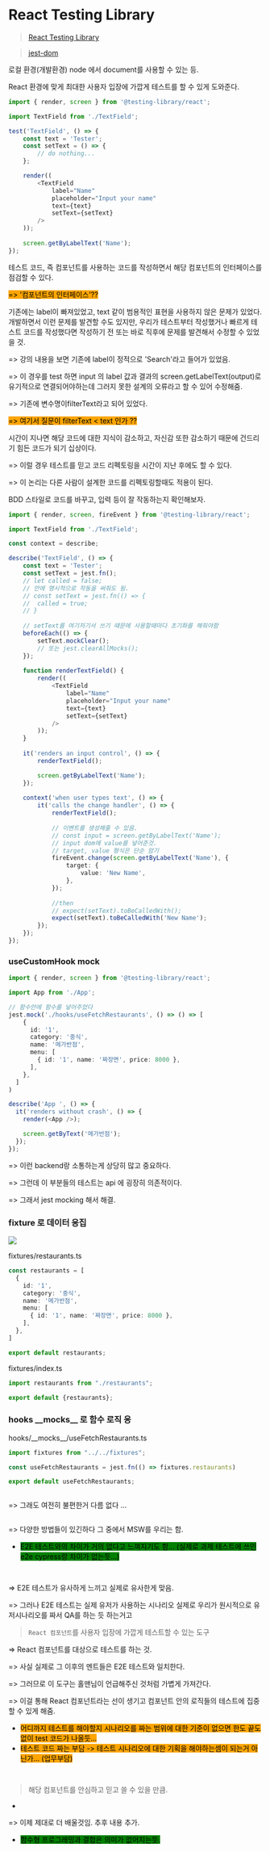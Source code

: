 # React Testing Library

> [React Testing Library](https://github.com/testing-library/react-testing-library)

> [jest-dom](https://github.com/testing-library/jest-dom)

로컬 환경(개발환경) node 에서 document를 사용할 수 있는 등.&#x20;

React 환경에 맞게 최대한 사용자 입장에 가깝게 테스트를 할 수 있게 도와준다.



```typescript
import { render, screen } from '@testing-library/react';

import TextField from './TextField';

test('TextField', () => {	
	const text = 'Tester';
	const setText = () => {
		// do nothing...
	};

	render((	
		<TextField
			label="Name"
			placeholder="Input your name"
			text={text}
			setText={setText}		
		/>
	));
	
	screen.getByLabelText('Name');
});
```

테스트 코드, 즉 컴포넌트를 사용하는 코드를 작성하면서 해당 컴포넌트의 인터페이스를 점검할 수 있다.&#x20;

<mark style="background-color:orange;">=> '컴포넌트의 인터페이스'??</mark>

기존에는 label이 빠져있었고, text 같이 범용적인 표현을 사용하지 않은 문제가 있었다. 개발하면서 이런 문제를 발견할 수도 있지만, 우리가 테스트부터 작성했거나 빠르게 테스트 코드를 작성했다면 작성하기 전 또는 바로 직후에 문제를 발견해서 수정할 수 있었을 것.&#x20;

\=> 강의 내용을 보면 기존에 label이 정적으로 'Search'라고 들어가 있었음.

\=> 이 경우를 test 하면 input 의 label 값과 결과의 screen.getLabelText(output)로 유기적으로 연결되어야하는데 그러지 못한 설계의 오류라고 할 수 있어 수정해줌.

\=> 기존에 변수명이filterText라고 되어 있었다.

<mark style="background-color:orange;">=> 여기서 질문이 filterText < text 인가 ??</mark>

시간이 지나면 해당 코드에 대한 지식이 감소하고, 자신감 또한 감소하기 때문에 건드리기 힘든 코드가 되기 십상이다.

\=> 이럴 경우 테스트를 믿고 코드 리펙토링을 시간이 지난 후에도 할 수 있다.

\=> 이 논리는 다른 사람이 설계한 코드를 리펙토링할때도 적용이 된다.



BDD 스타일로 코드를 바꾸고, 입력 등이 잘 작동하는지 확인해보자.

```typescript
import { render, screen, fireEvent } from '@testing-library/react';

import TextField from './TextField';

const context = describe;

describe('TextField', () => {
	const text = 'Tester';
	const setText = jest.fn();
	// let called = false;
	// 안에 명시적으로 작동을 써줘도 됨.
	// const setText = jest.fn(() => {
	//  called = true;
	// }
	
	// setText를 여기저기서 쓰기 때문에 사용할때마다 초기화를 해줘야함
	beforeEach(() => {
		setText.mockClear();
		// 또는 jest.clearAllMocks();	
	});
	
	function renderTextField() {
		render((
			<TextField
				label="Name"
				placeholder="Input your name"
				text={text}
				setText={setText}
			/>
		));
	}
	
	it('renders an input control', () => {
		renderTextField();

		screen.getByLabelText('Name');
	});
	
	context('when user types text', () => {	
		it('calls the change handler', () => {
			renderTextField();
			
			// 이벤트를 생성해줄 수 있음.
			// const input = screen.getByLabelText('Name');
			// input dom에 value를 넣어준것.
			// target, value 형식은 단순 암기
			fireEvent.change(screen.getByLabelText('Name'), {
				target: {
					value: 'New Name',
				},
			});
			
			//then			
			// expect(setText).toBeCalledWith();
			expect(setText).toBeCalledWith('New Name');
		});
	});
});
```

### useCustomHook mock

```typescript
import { render, screen } from '@testing-library/react';

import App from './App';

// 함수안에 함수를 넣어주었다
jest.mock('./hooks/useFetchRestaurants', () => () => [
    {
      id: '1',
      category: '중식',
      name: '메가반점',
      menu: [
        { id: '1', name: '짜장면', price: 8000 },
      ],
    },
  ]
)

describe('App ', () => {
  it('renders without crash', () => {
    render(<App />);

    screen.getByText('메가반점');
  });
});
```

\=> 이런 backend랑 소통하는게 상당히 많고 중요하다.

\=> 그런데 이 부분들의 테스트는 api 에 굉장히 의존적이다.

\=> 그래서  jest mocking 해서 해결.



### fixture 로 데이터 응집

![](<../.gitbook/assets/image (2).png>)

fixtures/restaurants.ts

```typescript
const restaurants = [
  {
    id: '1',
    category: '중식',
    name: '메가반점',
    menu: [
      { id: '1', name: '짜장면', price: 8000 },
    ],
  },
]

export default restaurants;
```

fixtures/index.ts

```typescript
import restaurants from "./restaurants";

export default {restaurants};
```



### hooks \_\_mocks\_\_ 로 함수 로직 응

hooks/\_\_mocks\_\_/useFetchRestaurants.ts

```typescript
import fixtures from "../../fixtures";

const useFetchRestaurants = jest.fn(() => fixtures.restaurants)

export default useFetchRestaurants;
```

<figure><img src="../.gitbook/assets/image (4) (3).png" alt=""><figcaption></figcaption></figure>

\=> 그래도 여전히 불편한거 다름 없다 ...

<figure><img src="../.gitbook/assets/image (13).png" alt=""><figcaption></figcaption></figure>

\=> 다양한 방법들이 있긴하다 그 중에서 MSW를 우리는 함.



* <mark style="background-color:green;">E2E 테스트와의 차이가 거의 없다고 느껴지기도 함... (실제로 과제 테스트에 쓰인 e2e cypress랑 차이가 없는듯...)</mark>

<figure><img src="../.gitbook/assets/image (1).png" alt=""><figcaption></figcaption></figure>

<figure><img src="../.gitbook/assets/image (7).png" alt=""><figcaption></figcaption></figure>

\=> E2E 테스트가 유사하게 느끼고 실제로 유사한게 맞음.

\=> 그러나 E2E 테스트는 실제 유저가 사용하는 시나리오 실제로 우리가 원시적으로 유저시나리오를 짜서 QA를 하는 듯 하는거고

> `React 컴포넌트`를 사용자 입장에 가깝게 테스트할 수 있는 도구

\=> React 컴포넌트를 대상으로 테스트를 하는 것.

\=> 사실 실제로 그 이후의 멘트들은 E2E 테스트와 일치한다.

\=> 그러므로 이 도구는 홀맨님이 언급해주신 것처럼 가볍게 가져간다.

\=> 이걸 통해 React 컴포넌트라는 선이 생기고 컴포넌트 안의 로직들의 테스트에 집중할 수 있게 해줌.



* <mark style="background-color:orange;">어디까지 테스트를 해야할지 시나리오를 짜는 범위에 대한 기준이 없으면 한도 끝도 없이 test 코드가 나올듯...</mark>
* <mark style="background-color:orange;">테스트 코드 짜는 부담 -> 테스트 시나리오에 대한 기획을 해야하는셈이 되는거 아닌가... (업무부담)</mark>

<figure><img src="../.gitbook/assets/image.png" alt=""><figcaption></figcaption></figure>

<figure><img src="../.gitbook/assets/image (12).png" alt=""><figcaption></figcaption></figure>

> 해당 컴포넌트를 안심하고 믿고 쓸 수 있을 만큼.

*

\=> 이제 제대로 더 배울것임. 추후 내용 추가.

* <mark style="background-color:green;">함수형 프로그래밍과 결합은 의미가 없어지는듯.</mark>

<mark style="background-color:orange;"></mark>







